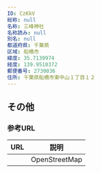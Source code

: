 ```yaml
---
ID: CzKkV
総称: null
名称: 三峰神社
名称読み: null
別名: null
都道府県: 千葉県
区域: 船橋市
緯度: 35.7139974
経度: 139.9510372
郵便番号: 2730036
住所: 千葉県船橋市東中山１丁目１２
---
```


## その他

### 参考URL

| URL | 説明          |
| --- | ------------- |
|     | OpenStreetMap |
